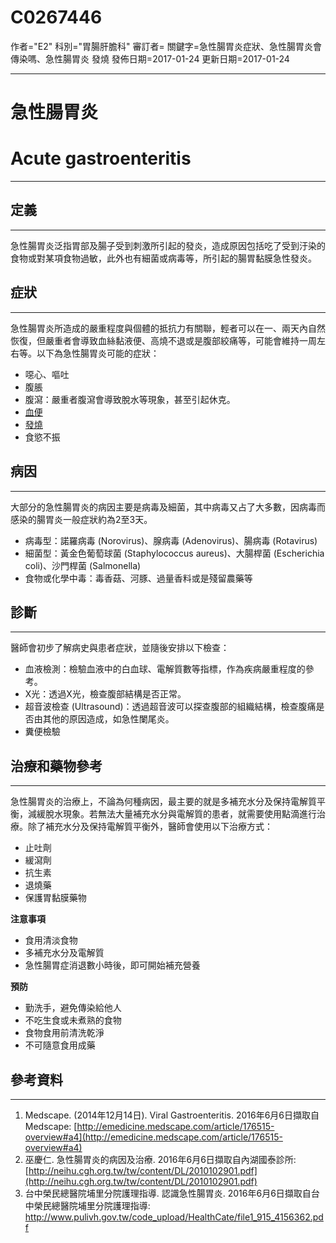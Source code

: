 # C0267446
作者="E2"
科別="胃腸肝膽科"
審訂者=
關鍵字=急性腸胃炎症狀、急性腸胃炎會傳染嗎、急性腸胃炎 發燒
發佈日期=2017-01-24
更新日期=2017-01-24

----------
# 急性腸胃炎 
# Acute gastroenteritis
----------
## 定義
----------

急性腸胃炎泛指胃部及腸子受到刺激所引起的發炎，造成原因包括吃了受到汙染的食物或對某項食物過敏，此外也有細菌或病毒等，所引起的腸胃黏膜急性發炎。 

## 症狀
----------

急性腸胃炎所造成的嚴重程度與個體的抵抗力有關聯，輕者可以在一、兩天內自然恢復，但嚴重者會導致血絲黏液便、高燒不退或是腹部絞痛等，可能會維持一周左右等。以下為急性腸胃炎可能的症狀：

- 噁心、嘔吐
- 腹脹
- 腹瀉：嚴重者腹瀉會導致脫水等現象，甚至引起休克。
- [血便](C0018932)
- [發燒](C0015967)
- 食慾不振
## 病因
----------

大部分的急性腸胃炎的病因主要是病毒及細菌，其中病毒又占了大多數，因病毒而感染的腸胃炎一般症狀約為2至3天。

- 病毒型：諾羅病毒 (Norovirus)、腺病毒 (Adenovirus)、腸病毒 (Rotavirus)
- 細菌型：黃金色葡萄球菌 (Staphylococcus aureus)、大腸桿菌 (Escherichia coli)、沙門桿菌 (Salmonella)
- 食物或化學中毒：毒香菇、河豚、過量香料或是殘留農藥等
## 診斷
----------

醫師會初步了解病史與患者症狀，並隨後安排以下檢查：

- 血液檢測：檢驗血液中的白血球、電解質數等指標，作為疾病嚴重程度的參考。
- X光：透過X光，檢查腹部結構是否正常。
- 超音波檢查 (Ultrasound)：透過超音波可以探查腹部的組織結構，檢查腹痛是否由其他的原因造成，如急性闌尾炎。
- 糞便檢驗
## 治療和藥物參考
----------

急性腸胃炎的治療上，不論為何種病因，最主要的就是多補充水分及保持電解質平衡，減緩脫水現象。若無法大量補充水分與電解質的患者，就需要使用點滴進行治療。除了補充水分及保持電解質平衡外，醫師會使用以下治療方式：

- 止吐劑
- 緩瀉劑
- 抗生素
- 退燒藥
- 保護胃黏膜藥物

**注意事項**

- 食用清淡食物
- 多補充水分及電解質
- 急性腸胃症消退數小時後，即可開始補充營養

**預防**

- 勤洗手，避免傳染給他人
- 不吃生食或未煮熟的食物
- 食物食用前清洗乾淨
- 不可隨意食用成藥
## 參考資料
----------
1. Medscape. (2014年12月14日). Viral Gastroenteritis. 2016年6月6日擷取自Medscape:
  [http://emedicine.medscape.com/article/176515-overview#a4](http://emedicine.medscape.com/article/176515-overview#a4)
2. 巫慶仁. 急性腸胃炎的病因及治療. 2016年6月6日擷取自內湖國泰診所:
  [http://neihu.cgh.org.tw/tw/content/DL/2010102901.pdf](http://neihu.cgh.org.tw/tw/content/DL/2010102901.pdf)
3. 台中榮民總醫院埔里分院護理指導. 認識急性腸胃炎. 2016年6月6日擷取自台中榮民總醫院埔里分院護理指導:
  http://www.pulivh.gov.tw/code_upload/HealthCate/file1_915_4156362.pdf

